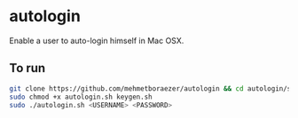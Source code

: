 # autologin
Enable a user to auto-login himself in Mac OSX.

## To run

```bash
git clone https://github.com/mehmetboraezer/autologin && cd autologin/source
sudo chmod +x autologin.sh keygen.sh
sudo ./autologin.sh <USERNAME> <PASSWORD>
```
